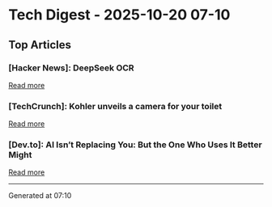 # Tech Digest - 2025-10-20 07-10

## Top Articles

### [Hacker News]: DeepSeek OCR
[Read more](https://github.com/deepseek-ai/DeepSeek-OCR)

### [TechCrunch]: Kohler unveils a camera for your toilet
[Read more](https://techcrunch.com/2025/10/19/kohler-unveils-a-camera-for-your-toilet/)

### [Dev.to]: AI Isn’t Replacing You: But the One Who Uses It Better Might
[Read more](https://dev.to/jaideepparashar/ai-isnt-replacing-you-but-the-one-who-uses-it-better-might-19ga)


---
Generated at 07:10
